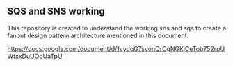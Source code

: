 ## SQS and SNS working 

This repository is created to understand the working sns and sqs to create a fanout design pattern architecture mentioned in this document.

https://docs.google.com/document/d/1vydqG7svonQrCgNGKjCeTob752rpUWtxxDuUOqUaTpU
